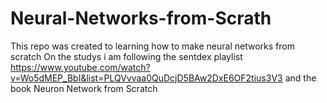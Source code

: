 # Neural-Networks-from-Scrath
This repo was created to learning how to make neural networks from scratch
On the studys i am following the sentdex playlist https://www.youtube.com/watch?v=Wo5dMEP_BbI&list=PLQVvvaa0QuDcjD5BAw2DxE6OF2tius3V3 and the book Neuron Network from Scratch
